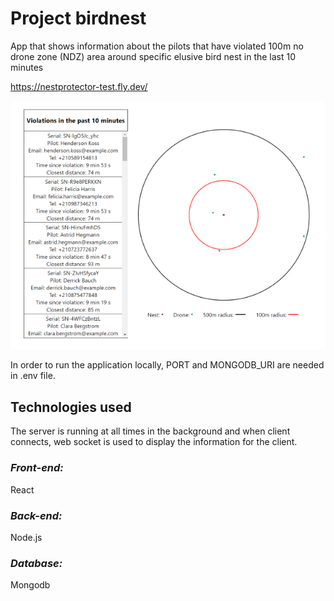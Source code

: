 
# Project birdnest

App that shows information about the pilots that have violated 100m no drone zone (NDZ) area around specific elusive bird nest in the last 10 minutes

https://nestprotector-test.fly.dev/


![preview.png](https://github.com/felixv99/birdnest/blob/master/preview.png "Birdnest app preview")


In order to run the application locally, PORT and MONGODB_URI are needed in .env file.


## Technologies used
 The server is running at all times in the background and when client connects, web socket is used to display the information for the client.

### *Front-end:*
React

### *Back-end:*
Node.js
### *Database:*
Mongodb



